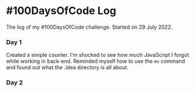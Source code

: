 # #100DaysOfCode Log
The log of my #100DaysOfCode challenge. Started on 29 July 2022.

### Day 1
Created a simple counter. I'm shocked to see how much JavaScript
I forgot while working in back-end. Reminded myself how to use 
the ```mv``` command and found out what the .idea directory is
all about.

### Day 2

